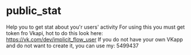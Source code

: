 # public_stat
Help you to get stat about you'r users' activity
For using this you must get token fro Vkapi, hot to do this look here: https://vk.com/dev/implicit_flow_user
If you do not have your own VKapp and do not want to create it, you can use my: 5499437
